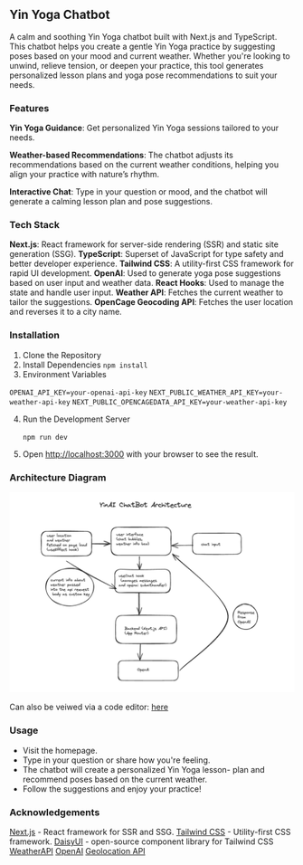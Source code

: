 ## Yin Yoga Chatbot

A calm and soothing Yin Yoga chatbot built with Next.js and TypeScript. This chatbot helps you create a gentle Yin Yoga practice by suggesting poses based on your mood and current weather. Whether you're looking to unwind, relieve tension, or deepen your practice, this tool generates personalized lesson plans and yoga pose recommendations to suit your needs.

### Features

  **Yin Yoga Guidance**: Get personalized Yin Yoga sessions tailored to your needs.

  **Weather-based Recommendations**: The chatbot adjusts its recommendations based on the current weather conditions, helping you align your practice with nature’s rhythm.

  **Interactive Chat**: Type in your question or mood, and the chatbot will generate a calming lesson plan and pose suggestions.

### Tech Stack

**Next.js**: React framework for server-side rendering (SSR) and static site generation (SSG).
**TypeScript**: Superset of JavaScript for type safety and better developer experience.
**Tailwind CSS**: A utility-first CSS framework for rapid UI development.
**OpenAI**: Used to generate yoga pose suggestions based on user input and weather data.
**React Hooks**: Used to manage the state and handle user input.
**Weather API**: Fetches the current weather to tailor the suggestions.
**OpenCage Geocoding API**: Fetches the user location and reverses it to a city name.


### Installation

1. Clone the Repository
2. Install Dependencies
   `npm install`
3. Environment Variables

  `OPENAI_API_KEY=your-openai-api-key`
  `NEXT_PUBLIC_WEATHER_API_KEY=your-weather-api-key`
  `NEXT_PUBLIC_OPENCAGEDATA_API_KEY=your-weather-api-key`

4. Run the Development Server

   `npm run dev`
   
5. Open [http://localhost:3000](http://localhost:3000) with your browser to see the result.

### Architecture Diagram
![Architecture Diagram](public/images/architectureDiagram.png)

Can also be veiwed via a code editor: [here](https://github.com/cvtqx/nextjs-chatbot/blob/main/architecture.excalidraw)

### Usage

  - Visit the homepage.
  - Type in your question or share how you're feeling.
  - The chatbot will create a personalized Yin Yoga lesson- plan and recommend poses based on the current weather.
  - Follow the suggestions and enjoy your practice!

### Acknowledgements
[Next.js](https://nextjs.org/) - React framework for SSR and SSG.
[Tailwind CSS](https://tailwindcss.com/) - Utility-first CSS framework.
[DaisyUI](https://daisyui.com) - open-source component library for Tailwind CSS
[WeatherAPI](https://www.weatherapi.com)
[OpenAI](https://openai.com/)
[Geolocation API](https://opencagedata.com)